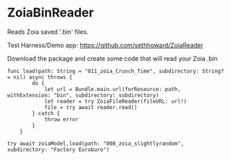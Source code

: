 # ZoiaBinReader

Reads Zoia saved '.bin' files.

Test Harness/Demo app: https://github.com/sethhoward/ZoiaReader

Download the package and create some code that will read your Zoia .bin

```
func load(path: String = "011_zoia_Crunch_Time", subdirectory: String? = nil) async throws {
        do {
            let url = Bundle.main.url(forResource: path, withExtension: "bin", subdirectory: subdirectory)
            let reader = try ZoiaFileReader(fileURL: url!)
            file = try await reader.read()
        } catch {
            throw error
        }
    }
```

```
try await zoiaModel.load(path: "000_zoia_slightlyrandom", subdirectory: "Factory Euroburo")
```
